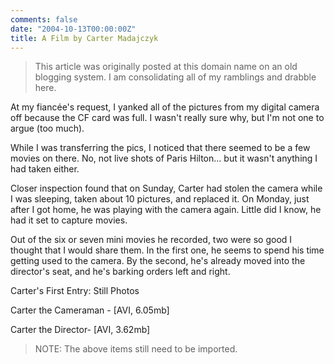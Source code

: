 ```yaml
---
comments: false
date: "2004-10-13T00:00:00Z"
title: A Film by Carter Madajczyk
---
```


> This article was originally posted at this domain name on an old blogging system.  I am consolidating all of my ramblings and drabble here.

At my fiancée's request, I yanked all of the pictures from my digital camera off because the CF card was full. I wasn't really sure why, but I'm not one to argue (too much).

While I was transferring the pics, I noticed that there seemed to be a few movies on there. No, not live shots of Paris Hilton… but it wasn't anything I had taken either.

Closer inspection found that on Sunday, Carter had stolen the camera while I was sleeping, taken about 10 pictures, and replaced it. On Monday, just after I got home, he was playing with the camera again. Little did I know, he had it set to capture movies.

Out of the six or seven mini movies he recorded, two were so good I thought that I would share them. In the first one, he seems to spend his time getting used to the camera. By the second, he's already moved into the director's seat, and he's barking orders left and right.

Carter's First Entry: Still Photos

Carter the Cameraman - [AVI, 6.05mb]

Carter the Director- [AVI, 3.62mb]

> NOTE: The above items still need to be imported.